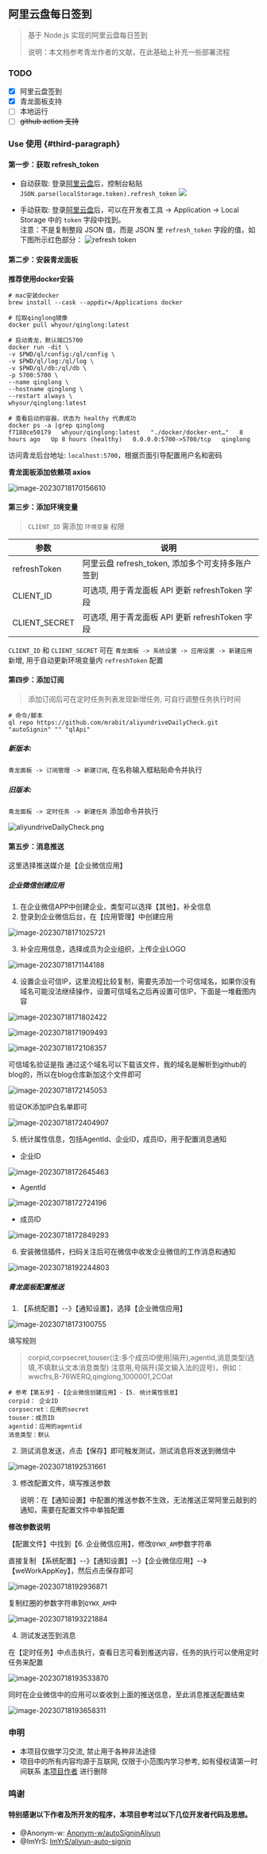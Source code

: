 ## 阿里云盘每日签到



> 基于 Node.js 实现的阿里云盘每日签到
>
> 说明：本文档参考青龙作者的文献，在此基础上补充一些部署流程



### TODO

- [x] 阿里云盘签到
- [x] 青龙面板支持
- [ ] 本地运行
- [ ] ~~github action 支持~~

### Use 使用 {#third-paragraph}

#### 第一步：获取 refresh_token

- 自动获取: 登录[阿里云盘](https://www.aliyundrive.com/drive/)后，控制台粘贴 `JSON.parse(localStorage.token).refresh_token`
  ![](/assets/refresh_token_1.png)

- 手动获取: 登录[阿里云盘](https://www.aliyundrive.com/drive/)后，可以在开发者工具 ->
  Application -> Local Storage 中的 `token` 字段中找到。  
  注意：不是复制整段 JSON 值，而是 JSON 里 `refresh_token` 字段的值，如下图所示红色部分：
  ![refresh token](/assets/refresh_token_2.png)

#### 第二步：安装青龙面板

**推荐使用docker安装**

```shell
# mac安装docker
brew install --cask --appdir=/Applications docker

# 拉取qinglong镜像
docker pull whyour/qinglong:latest

# 启动青龙，默认端口5700
docker run -dit \
-v $PWD/ql/config:/ql/config \
-v $PWD/ql/log:/ql/log \
-v $PWD/ql/db:/ql/db \
-p 5700:5700 \
--name qinglong \
--hostname qinglong \
--restart always \
whyour/qinglong:latest

# 查看启动的容器，状态为 healthy 代表成功
docker ps -a |grep qinglong
f7188ce50179   whyour/qinglong:latest   "./docker/docker-ent…"   8 hours ago   Up 8 hours (healthy)   0.0.0.0:5700->5700/tcp   qinglong
```



访问青龙后台地址: `localhost:5700`，根据页面引导配置用户名和密码



**青龙面板添加依赖项 axios**

![image-20230718170156610](https://cdn.jsdelivr.net/gh/opsbear2/ImagesForBlog@master/default/2023-07-18/20230718-170156.png)



#### 第三步：添加环境变量

> `CLIENT_ID` 需添加 `环境变量` 权限

| 参数          | 说明                                             |
| ------------- | ------------------------------------------------ |
| refreshToken  | 阿里云盘 refresh_token, 添加多个可支持多账户签到 |
| CLIENT_ID     | 可选项, 用于青龙面板 API 更新 refreshToken 字段  |
| CLIENT_SECRET | 可选项, 用于青龙面板 API 更新 refreshToken 字段  |

`CLIENT_ID` 和 `CLIENT_SECRET` 可在 `青龙面板 -> 系统设置 -> 应用设置 -> 新建应用` 新增, 用于自动更新环境变量内 `refreshToken` 配置

#### 第四步：添加订阅

> 添加订阅后可在定时任务列表发现新增任务, 可自行调整任务执行时间

```shell
# 命令/脚本
ql repo https://github.com/mrabit/aliyundriveDailyCheck.git "autoSignin" "" "qlApi"
```

##### 新版本:

`青龙面板 -> 订阅管理 -> 新建订阅`, 在名称输入框粘贴命令并执行

##### 旧版本:

`青龙面板 -> 定时任务 -> 新建任务` 添加命令并执行

![aliyundriveDailyCheck.png](/assets/aliyundriveDailyCheck.png)



#### 第五步：消息推送

这里选择推送媒介是【企业微信应用】

##### **企业微信创建应用**

1. 在企业微信APP中创建企业，类型可以选择【其他】，补全信息
2. 登录到企业微信后台，在【应用管理】中创建应用

![image-20230718171025721](https://cdn.jsdelivr.net/gh/opsbear2/ImagesForBlog@master/default/2023-07-18/20230718-171025.png)

3. 补全应用信息，选择成员为企业组织，上传企业LOGO

![image-20230718171144188](https://cdn.jsdelivr.net/gh/opsbear2/ImagesForBlog@master/default/2023-07-18/20230718-171144.png)



4. 设置企业可信IP，这里流程比较复制，需要先添加一个可信域名，如果你没有域名可能没法继续操作，设置可信域名之后再设置可信IP，下面是一堆截图内容

![image-20230718171802422](https://cdn.jsdelivr.net/gh/opsbear2/ImagesForBlog@master/default/2023-07-18/20230718-171802.png)



![image-20230718171909493](https://cdn.jsdelivr.net/gh/opsbear2/ImagesForBlog@master/default/2023-07-18/20230718-171909.png)

![image-20230718172108357](https://cdn.jsdelivr.net/gh/opsbear2/ImagesForBlog@master/default/2023-07-18/20230718-172108.png)

可信域名验证是指 通过这个域名可以下载该文件，我的域名是解析到github的blog的，所以在blog仓库新加这个文件即可

![image-20230718172145053](https://cdn.jsdelivr.net/gh/opsbear2/ImagesForBlog@master/default/2023-07-18/20230718-172145.png)

验证OK添加IP白名单即可

![image-20230718172404907](https://cdn.jsdelivr.net/gh/opsbear2/ImagesForBlog@master/default/2023-07-18/20230718-172404.png)



5. 统计属性信息，包括AgentId、企业ID，成员ID，用于配置消息通知

- 企业ID

![image-20230718172645463](https://cdn.jsdelivr.net/gh/opsbear2/ImagesForBlog@master/default/2023-07-18/20230718-172645.png)

- AgentId

![image-20230718172724196](https://cdn.jsdelivr.net/gh/opsbear2/ImagesForBlog@master/default/2023-07-18/20230718-172724.png)



- 成员ID

![image-20230718172849293](https://cdn.jsdelivr.net/gh/opsbear2/ImagesForBlog@master/default/2023-07-18/20230718-172849.png)



6. 安装微信插件，扫码关注后可在微信中收发企业微信的工作消息和通知 

![image-20230718192244803](https://cdn.jsdelivr.net/gh/opsbear2/ImagesForBlog@master/default/2023-07-18/20230718-192244.png)



##### **青龙面板配置推送**

1. 【系统配置】--》【通知设置】，选择【企业微信应用】

![image-20230718173100755](https://cdn.jsdelivr.net/gh/opsbear2/ImagesForBlog@master/default/2023-07-18/20230718-173100.png)

填写规则

> corpid,corpsecret,touser(注:多个成员ID使用|隔开),agentid,消息类型(选填,不填默认文本消息类型) 注意用,号隔开(英文输入法的逗号)，例如：wwcfrs,B-76WERQ,qinglong,1000001,2COat



```shell
# 参考【第五步】-【企业微信创建应用】-【5. 统计属性信息】
corpid： 企业ID
corpsecret：应用的secret
touser：成员ID
agentid：应用的agentid
消息类型：默认
```



2. 测试消息发送，点击【保存】即可触发测试，测试消息将发送到微信中

![image-20230718192531661](https://cdn.jsdelivr.net/gh/opsbear2/ImagesForBlog@master/default/2023-07-18/20230718-192531.png)



3. 修改配置文件，填写推送参数

  	说明：在【通知设置】中配置的推送参数不生效，无法推送正常阿里云敲到的通知，需要在配置文件中单独配置



**修改参数说明**

【配置文件】中找到【6. 企业微信应用】，修改`QYWX_AM`参数字符串

直接复制 【系统配置】--》【通知设置】--》【企业微信应用】--》【weWorkAppKey】，然后点击保存即可



![image-20230718192936871](https://cdn.jsdelivr.net/gh/opsbear2/ImagesForBlog@master/default/2023-07-18/20230718-192936.png)



复制红圈的参数字符串到`QYWX_AM`中

![image-20230718193221884](https://cdn.jsdelivr.net/gh/opsbear2/ImagesForBlog@master/default/2023-07-18/20230718-193221.png)

4. 测试发送签到消息

在【定时任务】中点击执行，查看日志可看到推送内容，任务的执行可以使用定时任务来配置

![image-20230718193533870](https://cdn.jsdelivr.net/gh/opsbear2/ImagesForBlog@master/default/2023-07-18/20230718-193533.png)



同时在企业微信中的应用可以查收到上面的推送信息，至此消息推送配置结束

![image-20230718193658311](https://cdn.jsdelivr.net/gh/opsbear2/ImagesForBlog@master/default/2023-07-18/20230718-193658.png)



### 申明

- 本项目仅做学习交流, 禁止用于各种非法途径
- 项目中的所有内容均源于互联网, 仅限于小范围内学习参考, 如有侵权请第一时间联系 [本项目作者](https://github.com/mrabit) 进行删除

### 鸣谢

#### 特别感谢以下作者及所开发的程序，本项目参考过以下几位开发者代码及思想。

- @Anonym-w: [Anonym-w/autoSigninAliyun](https://github.com/Anonym-w/autoSigninAliyun)
- @ImYrS: [ImYrS/aliyun-auto-signin](https://github.com/ImYrS/aliyun-auto-signin)
